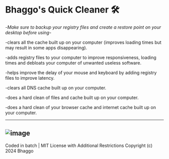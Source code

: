 # Bhaggo's Quick Cleaner 🛠

-*Make sure to backup your registry files and create a restore point on your desktop before using*-


-clears all the cache built up on your computer (improves loading times but may result in some apps disappearing).

-adds registry files to your computer to improve responsiveness, loading times and debloats your computer of unwanted useless software.

-helps improve the delay of your mouse and keyboard by adding registry files to improve latency.

-clears all DNS cache built up on your computer.

-does a hard clean of files and cache built up on your computer.

-does a hard clean of your browser cache and internet cache built up on your computer.

----
![image](https://github.com/Bhaggo/Bhaggos-Quick-Cleaner/assets/60365231/17a7455f-155c-4bdf-adc2-06a43bd279e9)
---

Coded in batch     |     MIT License with Additional Restrictions Copyright (c) 2024 Bhaggo
